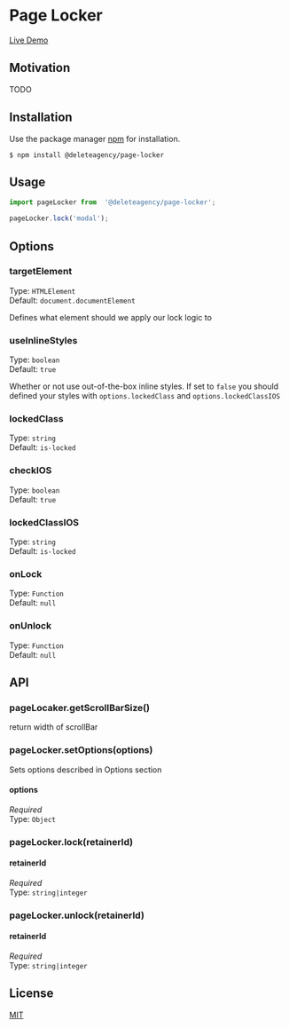 # Page Locker

[Live Demo](https://delete-agency.github.io/page-locker/)

## Motivation

TODO 

## Installation

Use the package manager [npm](https://docs.npmjs.com/about-npm/) for installation.

```
$ npm install @deleteagency/page-locker
```

## Usage

```js
import pageLocker from  '@deleteagency/page-locker';

pageLocker.lock('modal');
```

## Options

### targetElement

Type: `HTMLElement`<br>
Default: `document.documentElement`

Defines what element should we apply our lock logic to

### useInlineStyles

Type: `boolean`<br>
Default: `true`

Whether or not use out-of-the-box inline styles. If set to `false` you should defined your styles with `options.lockedClass` and `options.lockedClassIOS`

### lockedClass

Type: `string`<br>
Default: `is-locked`

### checkIOS

Type: `boolean`<br>
Default: `true`

### lockedClassIOS

Type: `string`<br>
Default: `is-locked`

### onLock

Type: `Function`<br>
Default: `null`

### onUnlock

Type: `Function`<br>
Default: `null`

## API

### pageLocaker.getScrollBarSize()

return width of scrollBar

### pageLocker.setOptions(options)

Sets options described in Options section

#### options

*Required*<br>
Type: `Object`

### pageLocker.lock(retainerId)

#### retainerId

*Required*<br>
Type: `string|integer`

### pageLocker.unlock(retainerId)

#### retainerId

*Required*<br>
Type: `string|integer`

## License
[MIT](https://choosealicense.com/licenses/mit/)
